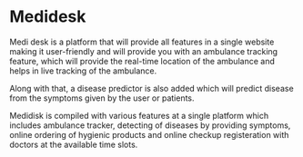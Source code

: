 # Medidesk

Medi desk is a platform that will provide all features in a single website making it user-friendly and will provide you with an ambulance tracking feature, which will provide the real-time location of the ambulance and helps in live tracking of the ambulance.

Along with that, a disease predictor is also added which will predict disease from the symptoms given
by the user or patients.

Medidisk is compiled with various features at a single platform which includes ambulance tracker, detecting of diseases by providing symptoms, online ordering of hygienic products and online checkup registeration with doctors at the available time slots.
